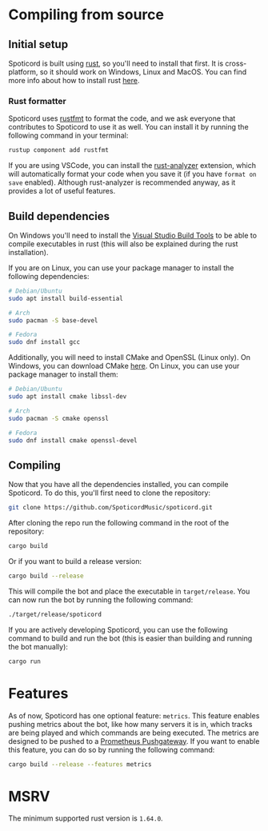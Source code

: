 # Compiling from source
## Initial setup
Spoticord is built using [rust](https://www.rust-lang.org/), so you'll need to install that first. It is cross-platform, so it should work on Windows, Linux and MacOS. You can find more info about how to install rust [here](https://www.rust-lang.org/tools/install).

### Rust formatter
Spoticord uses [rustfmt](https://github.com/rust-lang/rustfmt) to format the code, and we ask everyone that contributes to Spoticord to use it as well. You can install it by running the following command in your terminal:

```sh
rustup component add rustfmt
```

If you are using VSCode, you can install the [rust-analyzer](https://marketplace.visualstudio.com/items?itemName=matklad.rust-analyzer) extension, which will automatically format your code when you save it (if you have `format on save` enabled). Although rust-analyzer is recommended anyway, as it provides a lot of useful features.

## Build dependencies
On Windows you'll need to install the [Visual Studio Build Tools](https://visualstudio.microsoft.com/downloads/#build-tools-for-visual-studio-2019) to be able to compile executables in rust (this will also be explained during the rust installation).

If you are on Linux, you can use your package manager to install the following dependencies:

```sh
# Debian/Ubuntu
sudo apt install build-essential

# Arch
sudo pacman -S base-devel

# Fedora
sudo dnf install gcc
```

Additionally, you will need to install CMake and OpenSSL (Linux only). On Windows, you can download CMake [here](https://cmake.org/download/). On Linux, you can use your package manager to install them:

```sh
# Debian/Ubuntu
sudo apt install cmake libssl-dev

# Arch
sudo pacman -S cmake openssl

# Fedora
sudo dnf install cmake openssl-devel
```

## Compiling
Now that you have all the dependencies installed, you can compile Spoticord. To do this, you'll first need to clone the repository:

```sh
git clone https://github.com/SpoticordMusic/spoticord.git
```

After cloning the repo run the following command in the root of the repository:

```sh
cargo build
```

Or if you want to build a release version:

```sh
cargo build --release
```

This will compile the bot and place the executable in `target/release`. You can now run the bot by running the following command:

```sh
./target/release/spoticord
```

If you are actively developing Spoticord, you can use the following command to build and run the bot (this is easier than building and running the bot manually):

```sh
cargo run
```

# Features
As of now, Spoticord has one optional feature: `metrics`. This feature enables pushing metrics about the bot, like how many servers it is in, which tracks are being played and which commands are being executed. The metrics are designed to be pushed to a [Prometheus Pushgateway](https://prometheus.io/docs/instrumenting/pushing/). If you want to enable this feature, you can do so by running the following command:

```sh
cargo build --release --features metrics
```

# MSRV

The minimum supported rust version is `1.64.0`.
